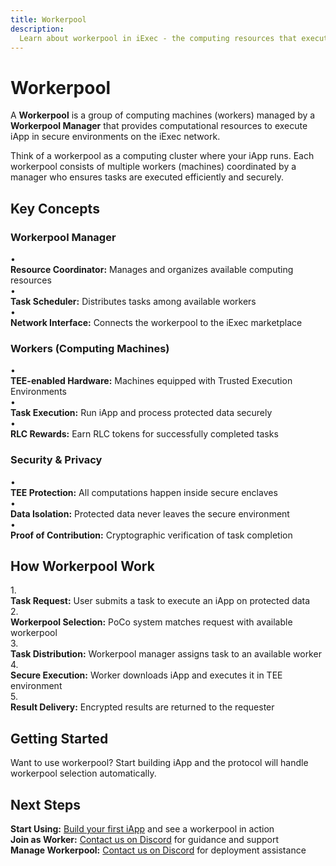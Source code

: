 ```yaml
---
title: Workerpool
description:
  Learn about workerpool in iExec - the computing resources that execute iApp
---
```


# Workerpool

A **Workerpool** is a group of computing machines (workers) managed by a
**Workerpool Manager** that provides computational resources to execute iApp in
secure environments on the iExec network.

<div class="bg-gradient-to-r from-blue-400/10 to-blue-400/5 rounded-[6px] p-6 border-l-4 border-blue-700 mb-6">
  <p class="m-0!">Think of a workerpool as a <span class="text-blue-700 font-semibold">computing cluster</span> where your iApp runs. Each workerpool consists of multiple workers (machines) coordinated by a manager who ensures tasks are executed efficiently and securely.</p>
</div>

## Key Concepts

### Workerpool Manager

<div class="mb-4"></div>

<div class="bg-[var(--vp-c-bg-soft)] rounded-[6px] p-6 mb-6">
  <div class="flex flex-col gap-3">
    <div class="flex items-center gap-3">
      <span>•</span>
      <div>
        <strong>Resource Coordinator:</strong> Manages and organizes available computing resources
      </div>
    </div>
    <div class="flex items-center gap-3">
      <span>•</span>
      <div>
        <strong>Task Scheduler:</strong> Distributes tasks among available workers
      </div>
    </div>
    <div class="flex items-center gap-3">
      <span>•</span>
      <div>
        <strong>Network Interface:</strong> Connects the workerpool to the iExec marketplace
      </div>
    </div>
  </div>
</div>

### Workers (Computing Machines)

<div class="mb-4"></div>

<div class="bg-[var(--vp-c-bg-soft)] rounded-[6px] p-6 mb-6">
  <div class="flex flex-col gap-3">
    <div class="flex items-center gap-3">
      <span>•</span>
      <div>
        <strong>TEE-enabled Hardware:</strong> Machines equipped with Trusted Execution Environments
      </div>
    </div>
    <div class="flex items-center gap-3">
      <span>•</span>
      <div>
        <strong>Task Execution:</strong> Run iApp and process protected data securely
      </div>
    </div>
    <div class="flex items-center gap-3">
      <span>•</span>
      <div>
        <strong>RLC Rewards:</strong> Earn RLC tokens for successfully completed tasks
      </div>
    </div>
  </div>
</div>

### Security & Privacy

<div class="mb-4"></div>

<div class="bg-[var(--vp-c-bg-soft)] rounded-[6px] p-6 mb-6">
  <div class="flex flex-col gap-3">
    <div class="flex items-center gap-3">
      <span>•</span>
      <div>
        <strong>TEE Protection:</strong> All computations happen inside secure enclaves
      </div>
    </div>
    <div class="flex items-center gap-3">
      <span>•</span>
      <div>
        <strong>Data Isolation:</strong> Protected data never leaves the secure environment
      </div>
    </div>
    <div class="flex items-center gap-3">
      <span>•</span>
      <div>
        <strong>Proof of Contribution:</strong> Cryptographic verification of task completion
      </div>
    </div>
  </div>
</div>

## How Workerpool Work

<div class="bg-[var(--vp-c-bg-soft)] rounded-[6px] p-6 mb-6">
  <div class="flex flex-col gap-4">
    <div class="flex items-center gap-3">
      <span class="text-xl font-bold text-blue-700">1.</span>
      <div>
        <strong>Task Request:</strong> User submits a task to execute an iApp on protected data
      </div>
    </div>
    <div class="flex items-center gap-3">
      <span class="text-xl font-bold text-blue-700">2.</span>
      <div>
        <strong>Workerpool Selection:</strong> PoCo system matches request with available workerpool
      </div>
    </div>
    <div class="flex items-center gap-3">
      <span class="text-xl font-bold text-blue-700">3.</span>
      <div>
        <strong>Task Distribution:</strong> Workerpool manager assigns task to an available worker
      </div>
    </div>
    <div class="flex items-center gap-3">
      <span class="text-xl font-bold text-blue-700">4.</span>
      <div>
        <strong>Secure Execution:</strong> Worker downloads iApp and executes it in TEE environment
      </div>
    </div>
    <div class="flex items-center gap-3">
      <span class="text-xl font-bold text-blue-700">5.</span>
      <div>
        <strong>Result Delivery:</strong> Encrypted results are returned to the requester
      </div>
    </div>
  </div>
</div>

## Getting Started

<div class="bg-gradient-to-r from-green-400/10 to-green-400/5 rounded-[6px] p-6 border-l-4 border-green-600 mb-6">
  <p class="m-0!">Want to <span class="text-green-700 font-semibold">use workerpool</span>? Start building iApp and the protocol will handle workerpool selection automatically.</p>
</div>

## Next Steps

<div class="bg-[var(--vp-c-bg-soft)] rounded-[6px] p-6 mb-6">
  <div class="flex flex-col gap-4">
    <div class="flex items-start gap-3">
      <div>
        <strong>Start Using:</strong> <a href="/get-started/helloWorld" class="text-blue-700 hover:text-blue-600">Build your first iApp</a> and see a workerpool in action
      </div>
    </div>
    <div class="flex items-start gap-3">
      <div>
        <strong>Join as Worker:</strong> <a href="https://discord.com/invite/pbt9m98wnU" target="_blank" class="text-blue-700 hover:text-blue-600">Contact us on Discord</a> for guidance and support
      </div>
    </div>
    <div class="flex items-start gap-3">
      <div>
        <strong>Manage Workerpool:</strong> <a href="https://discord.com/invite/pbt9m98wnU" target="_blank" class="text-blue-700 hover:text-blue-600">Contact us on Discord</a> for deployment assistance
      </div>
    </div>
  </div>
</div>
